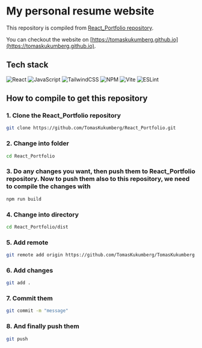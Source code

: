 # My personal resume website
This repository is compiled from [React_Portfolio repository](https://github.com/TomasKukumberg/React_Portfolio). 

You can checkout the website on [https://tomaskukumberg.github.io](https://tomaskukumberg.github.io).

## Tech stack
![React](https://img.shields.io/badge/react-%2320232a.svg?style=for-the-badge&logo=react&logoColor=%2361DAFB)
![JavaScript](https://img.shields.io/badge/javascript-%23323330.svg?style=for-the-badge&logo=javascript&logoColor=%23F7DF1E)
![TailwindCSS](https://img.shields.io/badge/tailwindcss-%2338B2AC.svg?style=for-the-badge&logo=tailwind-css&logoColor=white)
![NPM](https://img.shields.io/badge/NPM-%23CB3837.svg?style=for-the-badge&logo=npm&logoColor=white)
![Vite](https://img.shields.io/badge/vite-%23646CFF.svg?style=for-the-badge&logo=vite&logoColor=white)
![ESLint](https://img.shields.io/badge/ESLint-4B3263?style=for-the-badge&logo=eslint&logoColor=white)

## How to compile to get this repository
### 1. Clone the React_Portfolio repository
```bash
git clone https://github.com/TomasKukumberg/React_Portfolio.git
```
### 2. Change into folder
```bash
cd React_Portfolio
```
### 3. Do any changes you want, then push them to React_Portfolio repository. Now to push them also to this repository, we need to compile the changes with
```bash
npm run build
```
### 4. Change into directory
```bash
cd React_Portfolio/dist
```
### 5. Add remote
```bash
git remote add origin https://github.com/TomasKukumberg/TomasKukumberg.github.io
```
### 6. Add changes
```bash
git add .
```
### 7. Commit them
```bash
git commit -m "message"
```
### 8. And finally push them
```bash
git push
```
